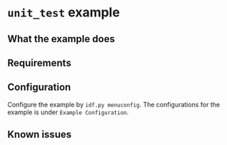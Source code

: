 # `unit_test` example

## What the example does

## Requirements

## Configuration

Configure the example by `idf.py menuconfig`. The configurations for the
example is under `Example Configuration`.

## Known issues
